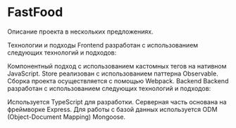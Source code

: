 # FastFood
Описание проекта в нескольких предложениях.

Технологии и подходы
Frontend разработан с использованием следующих технологий и подходов:

Компонентный подход с использованием кастомных тегов на нативном JavaScript.
Store реализован с использованием паттерна Observable.
Сборка проекта осуществляется с помощью Webpack.
Backend
Backend разработан с использованием следующих технологий и подходов:

Используется TypeScript для разработки.
Серверная часть основана на фреймворке Express.
Для работы с базой данных используется ODM (Object-Document Mapping) Mongoose.
